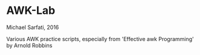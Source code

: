 # AWK-Lab
Michael Sarfati, 2016

Various AWK practice scripts, especially from 'Effective awk Programming' by Arnold Robbins

